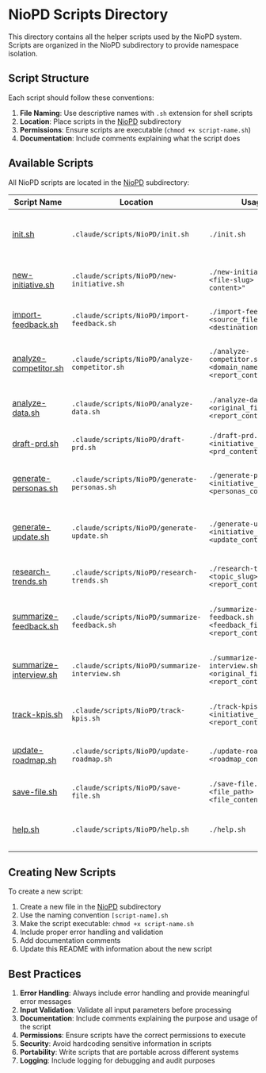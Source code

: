 # NioPD Scripts Directory

This directory contains all the helper scripts used by the NioPD system. Scripts are organized in the NioPD subdirectory to provide namespace isolation.

## Script Structure

Each script should follow these conventions:

1. **File Naming**: Use descriptive names with `.sh` extension for shell scripts
2. **Location**: Place scripts in the [NioPD](NioPD/) subdirectory
3. **Permissions**: Ensure scripts are executable (`chmod +x script-name.sh`)
4. **Documentation**: Include comments explaining what the script does

## Available Scripts

All NioPD scripts are located in the [NioPD](NioPD/) subdirectory:

| Script Name | Location | Usage | Purpose |
|-------------|----------|-------|---------|
| [init.sh](NioPD/init.sh) | `.claude/scripts/NioPD/init.sh` | `./init.sh` | Initializes the NioPD system by creating the necessary directory structure in `niopd-workspace/` |
| [new-initiative.sh](NioPD/new-initiative.sh) | `.claude/scripts/NioPD/new-initiative.sh` | `./new-initiative.sh <file-slug> "<file-content>"` | Creates new initiative files in the `niopd-workspace/initiatives/` directory |
| [import-feedback.sh](NioPD/import-feedback.sh) | `.claude/scripts/NioPD/import-feedback.sh` | `./import-feedback.sh <source_file_path> <destination_filename>` | Copies files to the `niopd-workspace/sources/` directory |
| [analyze-competitor.sh](NioPD/analyze-competitor.sh) | `.claude/scripts/NioPD/analyze-competitor.sh` | `./analyze-competitor.sh <domain_name> "<report_content>"` | Saves competitor analysis reports to the `niopd-workspace/reports/` directory |
| [analyze-data.sh](NioPD/analyze-data.sh) | `.claude/scripts/NioPD/analyze-data.sh` | `./analyze-data.sh <original_filename> "<report_content>"` | Saves data analysis reports to the `niopd-workspace/reports/` directory |
| [draft-prd.sh](NioPD/draft-prd.sh) | `.claude/scripts/NioPD/draft-prd.sh` | `./draft-prd.sh <initiative_slug> "<prd_content>"` | Saves PRD drafts to the `niopd-workspace/prds/` directory |
| [generate-personas.sh](NioPD/generate-personas.sh) | `.claude/scripts/NioPD/generate-personas.sh` | `./generate-personas.sh <initiative_name> "<personas_content>"` | Saves user personas documents to the `niopd-workspace/reports/` directory |
| [generate-update.sh](NioPD/generate-update.sh) | `.claude/scripts/NioPD/generate-update.sh` | `./generate-update.sh <initiative_slug> "<update_content>"` | Saves stakeholder update reports to the `niopd-workspace/reports/` directory |
| [research-trends.sh](NioPD/research-trends.sh) | `.claude/scripts/NioPD/research-trends.sh` | `./research-trends.sh <topic_slug> "<report_content>"` | Saves market trend reports to the `niopd-workspace/reports/` directory |
| [summarize-feedback.sh](NioPD/summarize-feedback.sh) | `.claude/scripts/NioPD/summarize-feedback.sh` | `./summarize-feedback.sh <feedback_filename> "<report_content>"` | Saves feedback summary reports to the `niopd-workspace/reports/` directory |
| [summarize-interview.sh](NioPD/summarize-interview.sh) | `.claude/scripts/NioPD/summarize-interview.sh` | `./summarize-interview.sh <original_filename> "<report_content>"` | Saves interview summary reports to the `niopd-workspace/reports/` directory |
| [track-kpis.sh](NioPD/track-kpis.sh) | `.claude/scripts/NioPD/track-kpis.sh` | `./track-kpis.sh <initiative_slug> "<report_content>"` | Saves KPI status reports to the `niopd-workspace/reports/` directory |
| [update-roadmap.sh](NioPD/update-roadmap.sh) | `.claude/scripts/NioPD/update-roadmap.sh` | `./update-roadmap.sh "<roadmap_content>"` | Saves product roadmaps to the `niopd-workspace/roadmaps/` directory |
| [save-file.sh](NioPD/save-file.sh) | `.claude/scripts/NioPD/save-file.sh` | `./save-file.sh <file_path> "<file_content>"` | Generic script to save any content to a specified file path |
| [help.sh](NioPD/help.sh) | `.claude/scripts/NioPD/help.sh` | `./help.sh` | Displays help information about the NioPD system and its commands |

## Creating New Scripts

To create a new script:

1. Create a new file in the [NioPD](NioPD/) subdirectory
2. Use the naming convention `[script-name].sh`
3. Make the script executable: `chmod +x script-name.sh`
4. Include proper error handling and validation
5. Add documentation comments
6. Update this README with information about the new script

## Best Practices

1. **Error Handling**: Always include error handling and provide meaningful error messages
2. **Input Validation**: Validate all input parameters before processing
3. **Documentation**: Include comments explaining the purpose and usage of the script
4. **Permissions**: Ensure scripts have the correct permissions to execute
5. **Security**: Avoid hardcoding sensitive information in scripts
6. **Portability**: Write scripts that are portable across different systems
7. **Logging**: Include logging for debugging and audit purposes